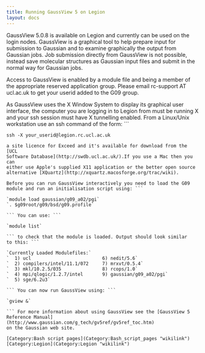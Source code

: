 ```yaml
---
title: Running GaussView 5 on Legion
layout: docs
---
```

GaussView 5.0.8 is available on Legion and currently can be used on the
login nodes. GaussView is a graphical tool to help prepare input for
submission to Gaussian and to examine graphically the output from
Gaussian jobs. Job submission directly from GaussView is not possible,
instead save molecular structures as Gaussian input files and submit in
the normal way for Gaussian jobs.

Access to GaussView is enabled by a module file and being a member of
the appropriate reserved application group. Please email rc-support AT
ucl.ac.uk to get your userid added to the G09 group.

As GaussView uses the X Window System to display its graphical user
interface, the computer you are logging in to Legion from must be
running X and your ssh session must have X tunnelling enabled. From a
Linux/Unix workstation use an ssh command of the form: ```

`ssh -X your_userid@legion.rc.ucl.ac.uk`

``` If you use Windows then you can use the Exceed X server. UCL has
a site licence for Exceed and it's available for download from the [UCL
Software Database](http://swdb.ucl.ac.uk/).If you use a Mac then you can
either use Apple's supplied X11 application or the better open source
alternative [XQuartz](http://xquartz.macosforge.org/trac/wiki).

Before you can run GaussView interactively you need to load the G09
module and run an initialisation script using: ```

`module load gaussian/g09_a02/pgi`  
`. $g09root/g09/bsd/g09.profile`

``` You can use: ```

`module list`

``` to check that the module is loaded. Output should look similar
to this: ```

`Currently Loaded Modulefiles:`  
`  1) ucl                          6) nedit/5.6`  
`  2) compilers/intel/11.1/072     7) mrxvt/0.5.4`  
`  3) mkl/10.2.5/035               8) rcops/1.0`  
`  4) mpi/qlogic/1.2.7/intel       9) gaussian/g09_a02/pgi`  
`  5) sge/6.2u3`

``` You can now run GaussView using: ```

`gview &`

``` For more information about using GaussView see the [GaussView 5
Reference Manual](http://www.gaussian.com/g_tech/gv5ref/gv5ref_toc.htm)
on the Gaussian web site.

[Category:Bash script pages](Category:Bash_script_pages "wikilink")
[Category:Legion](Category:Legion "wikilink")